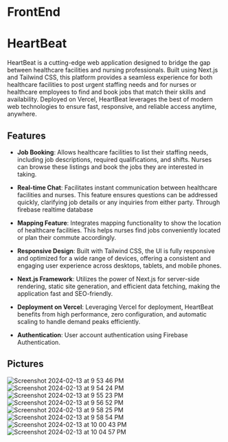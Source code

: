 # FrontEnd

# HeartBeat

HeartBeat is a cutting-edge web application designed to bridge the gap between healthcare facilities and nursing professionals. Built using Next.js and Tailwind CSS, this platform provides a seamless experience for both healthcare facilities to post urgent staffing needs and for nurses or healthcare employees to find and book jobs that match their skills and availability. Deployed on Vercel, HeartBeat leverages the best of modern web technologies to ensure fast, responsive, and reliable access anytime, anywhere.

## Features

- **Job Booking**: Allows healthcare facilities to list their staffing needs, including job descriptions, required qualifications, and shifts. Nurses can browse these listings and book the jobs they are interested in taking.

- **Real-time Chat**: Facilitates instant communication between healthcare facilities and nurses. This feature ensures questions can be addressed quickly, clarifying job details or any inquiries from either party. Through firebase realtime database

- **Mapping Feature**: Integrates mapping functionality to show the location of healthcare facilities. This helps nurses find jobs conveniently located or plan their commute accordingly.

- **Responsive Design**: Built with Tailwind CSS, the UI is fully responsive and optimized for a wide range of devices, offering a consistent and engaging user experience across desktops, tablets, and mobile phones.

- **Next.js Framework**: Utilizes the power of Next.js for server-side rendering, static site generation, and efficient data fetching, making the application fast and SEO-friendly.

- **Deployment on Vercel**: Leveraging Vercel for deployment, HeartBeat benefits from high performance, zero configuration, and automatic scaling to handle demand peaks efficiently.

- **Authentication**: User account authentication using Firebase Authentication.


## Pictures
![Screenshot 2024-02-13 at 9 53 46 PM](https://github.com/Nurse-HeartBeat/FrontEnd/assets/117899091/87a78b28-60c8-480c-a2da-ab6dbb74aea1)
![Screenshot 2024-02-13 at 9 54 24 PM](https://github.com/Nurse-HeartBeat/FrontEnd/assets/117899091/9f349802-a86d-4ddb-88b9-8f3bfcb2c259)
![Screenshot 2024-02-13 at 9 55 23 PM](https://github.com/Nurse-HeartBeat/FrontEnd/assets/117899091/dd2e5e22-62fa-405a-a69e-6c5d9483773a)
![Screenshot 2024-02-13 at 9 56 52 PM](https://github.com/Nurse-HeartBeat/FrontEnd/assets/117899091/73d35507-bf0e-4b46-ace9-d3f7df0d7d03)
![Screenshot 2024-02-13 at 9 58 25 PM](https://github.com/Nurse-HeartBeat/FrontEnd/assets/117899091/e83311c5-bd98-418d-b37e-a586a451412e)
![Screenshot 2024-02-13 at 9 58 54 PM](https://github.com/Nurse-HeartBeat/FrontEnd/assets/117899091/8c1c1d37-806b-4abc-bf1b-52f46d8d741d)
![Screenshot 2024-02-13 at 10 00 43 PM](https://github.com/Nurse-HeartBeat/FrontEnd/assets/117899091/4f4a3d75-2a56-419a-a88e-7bfdfa0a40cf)
![Screenshot 2024-02-13 at 10 04 57 PM](https://github.com/Nurse-HeartBeat/FrontEnd/assets/117899091/84be89b9-ca1b-4c06-8e3f-1eea176252b7)




